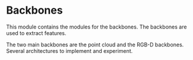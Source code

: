 # Backbones

This module contains the modules for the backbones. The backbones are used to extract features.

The two main backbones are the point cloud and the RGB-D backbones. Several architectures to implement and experiment.
